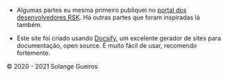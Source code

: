 
- Algumas partes eu mesma primeiro publiquei no [portal dos desenvolvedores RSK](https://developers.rsk.co/). 
Há outras partes que foram inspiradas lá também.

- Este site foi criado usando [Docsify](https://docsify.js.org), um excelente gerador de sites para documentação, open source. 
É muito fácil de usar, recomendo fortemente.

© 2020 - 2021 Solange Gueiros
